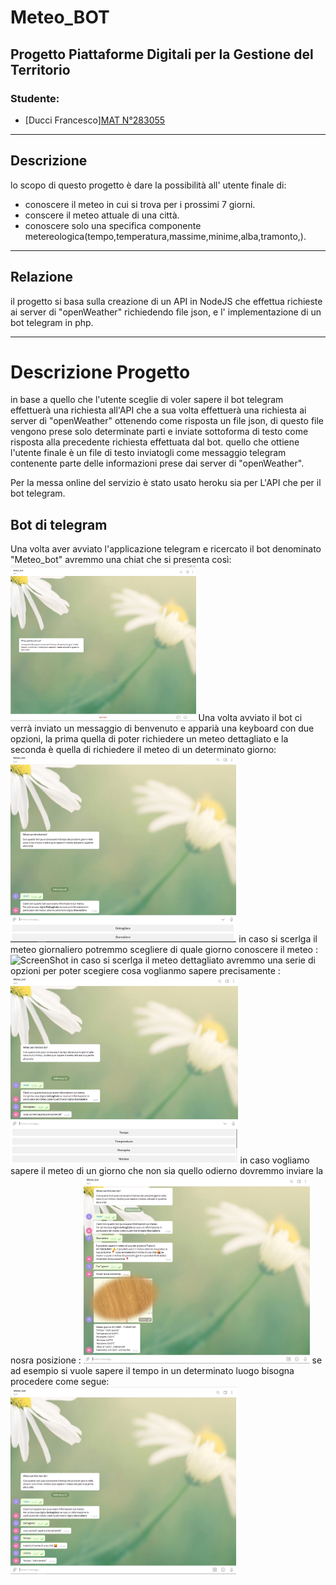 # Meteo_BOT #

## Progetto Piattaforme Digitali per la Gestione del Territorio ##

### Studente: ###
* [Ducci Francesco][MAT N°283055](https://github.com/Francy9)

-----------------------------------------------------

## Descrizione ##

lo scopo di questo progetto è dare la possibilità all' utente finale di:
* conoscere il meteo in cui si trova per i prossimi 7 giorni.
* conscere il meteo attuale di una città.
* conoscere solo una specifica componente metereologica(tempo,temperatura,massime,minime,alba,tramonto,). 

-----------------------------------------------------

## Relazione ##
il progetto si basa sulla creazione di un API in NodeJS che effettua richieste ai server di "openWeather" richiedendo file json, e l' implementazione di un bot telegram in php. 

-----------------------------------------------------


<h1>Descrizione Progetto </h1>
in base a quello che l'utente sceglie di voler sapere il bot telegram effettuerà una richiesta all'API che a sua volta effettuerà una richiesta ai server di "openWeather" ottenendo come risposta un file json, di questo file vengono prese solo determinate parti e inviate sottoforma di testo come risposta alla precedente richiesta effettuata dal bot.
quello che ottiene l'utente finale è un file di testo inviatogli come messaggio telegram contenente parte delle informazioni prese dai server di "openWeather".

Per la messa online del servizio è stato usato heroku sia per L'API che per il bot telegram.

<h2>Bot di telegram </h2>
Una volta aver avviato l'applicazione telegram e ricercato il bot denominato "Meteo_bot" avremmo una chiat che si presenta così:
<a><img src='Immagini/bot_start.PNG' height='250' alt='ScreenShot'/></a>
Una volta avviato il bot ci verrà inviato un messaggio di benvenuto e apparià una keyboard con due opzioni, la prima quella di poter richiedere un meteo dettagliato e la seconda è quella di richiedere il meteo di un determinato giorno:
<a><img src='Immagini/bot_benvenuto.PNG' height='300' alt='ScreenShot'/></a>
in caso si scerlga il meteo giornaliero potremmo scegliere di quale giorno conoscere il meteo :
<a><img src='Immagini/Meteo_giornaliero' height='300' alt='ScreenShot'/></a>
in caso si scerlga il meteo dettagliato avremmo una serie di opzioni per poter scegiere cosa voglianmo sapere precisamente :
<a><img src='Immagini/keyboard_scelta_dettagliata.PNG' height='300' alt='ScreenShot'/></a>
in caso vogliamo sapere il meteo di un giorno che non sia quello odierno dovremmo inviare la nosra posizione :
<a><img src='Immagini/meteo_con_posizione.PNG' height='300' alt='ScreenShot'/></a>
se ad esempio si vuole sapere il tempo in un determinato luogo bisogna procedere come segue:
<a><img src='Immagini/meteo_dettagliato.PNG' height='300' alt='ScreenShot'/></a>



